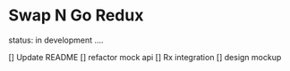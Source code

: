 # Swap N Go Redux
status: in development ....

[] Update README
[] refactor mock api
[] Rx integration
[]  design mockup
